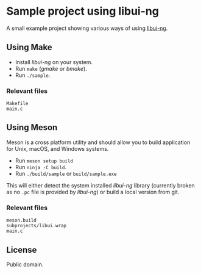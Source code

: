 # Sample project using libui-ng

A small example project showing various ways of using
[libui-ng](https://github.com/libui-ng/libui-ng).

## Using Make

- Install _libui-ng_ on your system.
- Run `make` (_gmake_ or _bmake_).
- Run `./sample`.

### Relevant files

```
Makefile
main.c
```

## Using Meson

Meson is a cross platform utility and should allow you to build application
for Unix, macOS, and Windows systems.

- Run `meson setup build`
- Run `ninja -C build`.
- Run `./build/sample` or `build/sample.exe`

This will either detect the system installed _libui-ng_ library (currently
broken as no `.pc` file is provided by _libui-ng_) or build a local version
from git.

### Relevant files

```
meson.build
subprojects/libui.wrap
main.c
```

## License

Public domain.

